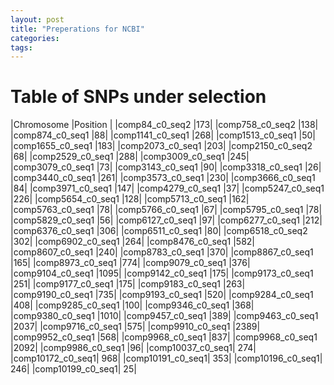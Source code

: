 ```yaml
---
layout: post
title: "Preperations for NCBI"
categories: 
tags: 
---
```



# Table of SNPs under selection


|Chromosome |Position |
|comp84_c0_seq2	|173|
|comp758_c0_seq2	|138|
|comp874_c0_seq1	|88|
|comp1141_c0_seq1	|268|
|comp1513_c0_seq1	|50|
|comp1655_c0_seq1	|183|
|comp2073_c0_seq1	|203|
|comp2150_c0_seq2	|68|
|comp2529_c0_seq1	|288|
|comp3009_c0_seq1	|245|
|comp3079_c0_seq1	|73|
|comp3143_c0_seq1	|90|
|comp3318_c0_seq1	|26|
|comp3440_c0_seq1	|261|
|comp3573_c0_seq1	|230|
|comp3666_c0_seq1	|84|
|comp3971_c0_seq1	|147|
|comp4279_c0_seq1	|37|
|comp5247_c0_seq1	|226|
|comp5654_c0_seq1	|128|
|comp5713_c0_seq1	|162|
|comp5763_c0_seq1	|78|
|comp5766_c0_seq1	|67|
|comp5795_c0_seq1	|78|
|comp5829_c0_seq1	|56|
|comp6127_c0_seq1	|97|
|comp6277_c0_seq1	|212|
|comp6376_c0_seq1	|306|
|comp6511_c0_seq1	|80|
|comp6518_c0_seq2	|302|
|comp6902_c0_seq1	|264|
|comp8476_c0_seq1	|582|
|comp8607_c0_seq1	|240|
|comp8783_c0_seq1	|370|
|comp8867_c0_seq1	|165|
|comp8973_c0_seq1	|774|
|comp9079_c0_seq1	|376|
|comp9104_c0_seq1	|1095|
|comp9142_c0_seq1	|175|
|comp9173_c0_seq1	|251|
|comp9177_c0_seq1	|175|
|comp9183_c0_seq1	|263|
|comp9190_c0_seq1	|735|
|comp9193_c0_seq1	|520|
|comp9284_c0_seq1	|408|
|comp9285_c0_seq1	|100|
|comp9346_c0_seq1	|368|
|comp9380_c0_seq1	|1010|
|comp9457_c0_seq1	|389|
|comp9463_c0_seq1	|2037|
|comp9716_c0_seq1	|575|
|comp9910_c0_seq1	|2389|
|comp9952_c0_seq1	|568|
|comp9968_c0_seq1	|837|
|comp9968_c0_seq1	|2092|
|comp9986_c0_seq1	|96|
|comp10037_c0_seq1|	274|
|comp10172_c0_seq1|	968|
|comp10191_c0_seq1|	353|
|comp10196_c0_seq1|	246|
|comp10199_c0_seq1|	25|
